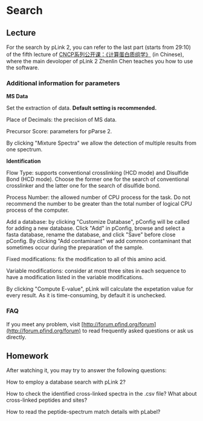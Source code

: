 # Search

## Lecture
For the search by pLink 2, you can refer to the last part (starts from 29:10) of the fifth lecture of [CNCP系列公开课：《计算蛋白质组学》](https://www.bilibili.com/video/BV15A411c7jh?p=5) (in Chinese), where the main devoloper of pLink 2 Zhenlin Chen teaches you how to use the software.

### Additional information for parameters

**MS Data**

Set the extraction of data. **Default setting is recommended.**

Place of Decimals: the precision of MS data.

Precursor Score: parameters for pParse 2.

By clicking "Mixture Spectra" we allow the detection of multiple results from one spectrum.

**Identification**

Flow Type: supports conventional crosslinking (HCD mode) and Disulfide Bond (HCD mode). Choose the former one for the search of conventional crosslinker and the latter one for the search of disulfide bond.

Process Number: the allowed number of CPU process for the task. Do not recommend the number to be greater than the total number of logical CPU process of the computer.

Add a database: by clicking "Customize Database", pConfig will be called for adding a new database. Click "Add" in pConfig, browse and select a fasta database, rename the database, and click "Save" before close pConfig. By clicking "Add contaminant" we add common contaminant that sometimes occur during the preparation of the sample.

Fixed modifications: fix the modification to all of this amino acid.

Variable modifications: consider at most three sites in each sequence to have a modification listed in the variable modifications.

By clicking "Compute E-value", pLink will calculate the expetation value for every result. As it is time-consuming, by default it is unchecked.

### FAQ

If you meet any problem, visit [http://forum.pfind.org/forum](http://forum.pfind.org/forum) to read frequently asked questions or ask us directly.

## Homework

After watching it, you may try to answer the following questions:

How to employ a database search with pLink 2?

How to check the identified cross-linked spectra in the .csv file? What about cross-linked peptides and sites?

How to read the peptide-spectrum match details with pLabel?
